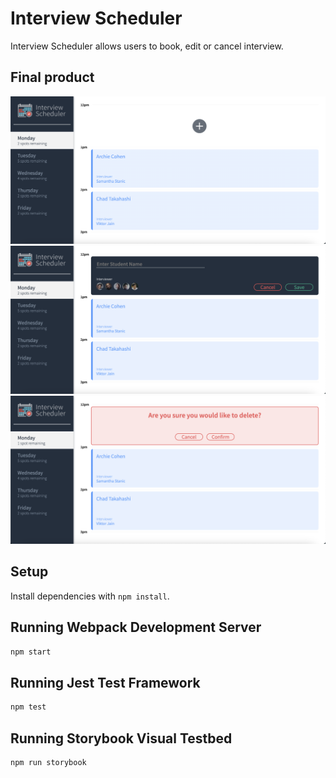 # Interview Scheduler
Interview Scheduler allows users to book, edit or cancel interview.

## Final product
!["Day Page"](images/Day-Page.png)
!["Day Page"](images/Book:Edit-Appointment.png)
!["Day Page"](images/Delete-Appointment.png)


## Setup

Install dependencies with `npm install`.

## Running Webpack Development Server

```sh
npm start
```

## Running Jest Test Framework

```sh
npm test
```

## Running Storybook Visual Testbed

```sh
npm run storybook
```
